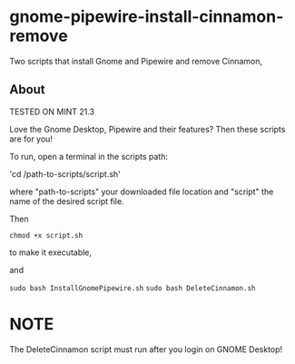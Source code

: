 # gnome-pipewire-install-cinnamon-remove
Two scripts that install Gnome and Pipewire and remove Cinnamon,

## About
TESTED ON MINT 21.3

Love the Gnome Desktop, Pipewire and their features? Then these scripts are for you!

To run, open a terminal in the scripts path:

'cd /path-to-scripts/script.sh'

where "path-to-scripts" your downloaded file location and "script" the name of the desired script file.

Then

`chmod +x script.sh`

to make it executable,

and

`sudo bash InstallGnomePipewire.sh` 
`sudo bash DeleteCinnamon.sh`

# NOTE

The DeleteCinnamon script must run after you login on GNOME Desktop!
